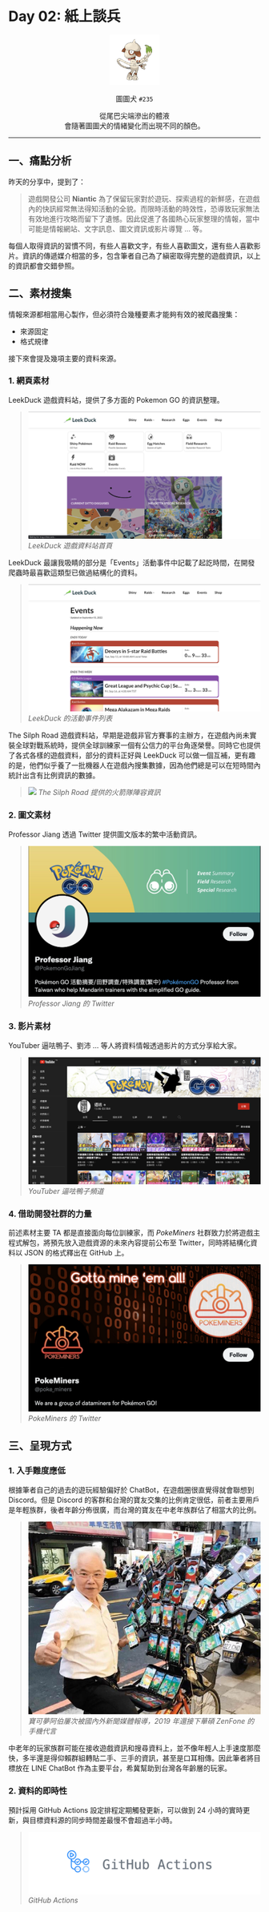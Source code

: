 # Day 02: 紙上談兵

<p align="center">
    <img src="./cover.png" width="100" />
</p>

<p align="center">
    圖圖犬 <code>#235</code>
</p>

<p align="center">
    從尾巴尖端滲出的體液<br>會隨著圖圖犬的情緒變化而出現不同的顏色。
</p>

---

## 一、痛點分析

昨天的分享中，提到了：

> 遊戲開發公司 **Niantic** 為了保留玩家對於遊玩、探索過程的新鮮感，在遊戲內的快訊經常無法得知活動的全貌。而限時活動的時效性，恐導致玩家無法有效地進行攻略而留下了遺憾。因此促進了各國熱心玩家整理的情報，當中可能是情報網站、文字訊息、圖文資訊或影片導覽 ... 等。

每個人取得資訊的習慣不同，有些人喜歡文字，有些人喜歡圖文，還有些人喜歡影片。資訊的傳遞媒介相當的多，包含筆者自己為了縝密取得完整的遊戲資訊，以上的資訊都會交錯參照。

## 二、素材搜集

情報來源都相當用心製作，但必須符合幾種要素才能夠有效的被爬蟲搜集：
* 來源固定
* 格式規律

接下來會提及幾項主要的資料來源。

### 1. 網頁素材

LeekDuck 遊戲資料站，提供了多方面的 Pokemon GO 的資訊整理。

> ![](/day%20%23002/leekduck.png)
> *LeekDuck 遊戲資料站首頁*

LeekDuck 最讓我吸睛的部分是「Events」活動事件中記載了起訖時間，在開發爬蟲時最喜歡這類型已做過結構化的資料。

> ![](/day%20%23002/leekduck-events.png)
> *LeekDuck 的活動事件列表*

The Silph Road 遊戲資料站，早期是遊戲非官方賽事的主辦方，在遊戲內尚未實裝全球對戰系統時，提供全球訓練家一個有公信力的平台角逐榮譽。同時它也提供了各式各樣的遊戲資料，部分的資料正好與 LeekDuck 可以做一個互補，更有趣的是，他們似乎養了一批機器人在遊戲內搜集數據，因為他們總是可以在短時間內統計出含有比例資訊的數據。

> ![](/day%20%23002/the-silph-road.png)
> *The Silph Road 提供的火箭隊陣容資訊*

### 2. 圖文素材

Professor Jiang 透過 Twitter 提供圖文版本的繁中活動資訊。

> ![](/day%20%23002/professor-jiang.png)
> *Professor Jiang 的 Twitter*

### 3. 影片素材

YouTuber 逼呿鴨子、劉沛 ... 等人將資料情報透過影片的方式分享給大家。

> ![](/day%20%23002/youtuber-channel.png)
> *YouTuber 逼呿鴨子頻道*

### 4. 借助開發社群的力量

前述素材主要 TA 都是直接面向每位訓練家，而 *PokeMiners* 社群致力於將遊戲主程式解包，將預先放入遊戲資源的未來內容提前公布至 Twitter，同時將結構化資料以 JSON 的格式釋出在 GitHub 上。

> ![](/day%20%23002/pokeminers.png)
> *PokeMiners 的 Twitter*

## 三、呈現方式

### 1. 入手難度應低

根據筆者自己的過去的遊玩經驗偏好於 ChatBot，在遊戲圈很直覺得就會聯想到 Discord。但是 Discord 的客群和台灣的寶友交集的比例肯定很低，前者主要用戶是年輕族群，後者年齡分佈很廣，而台灣的寶友在中老年族群佔了相當大的比例。

> ![](/day%20%23002/pokemon-go-grandpa.jpg)
> *寶可夢阿伯屢次被國內外新聞媒體報導，2019 年還接下華碩 ZenFone 的手機代言*

中老年的玩家族群可能在接收遊戲資訊和搜尋資料上，並不像年輕人上手速度那麼快，多半還是得仰賴群組轉貼二手、三手的資訊，甚至是口耳相傳。因此筆者將目標放在 LINE ChatBot 作為主要平台，希冀幫助到台灣各年齡層的玩家。

### 2. 資料的即時性

預計採用 GitHub Actions 設定排程定期觸發更新，可以做到 24 小時的實時更新，與目標資料源的同步時間差最慢不會超過半小時。

> ![](/day%20%23002/github-actions.png)
> *GitHub Actions*
